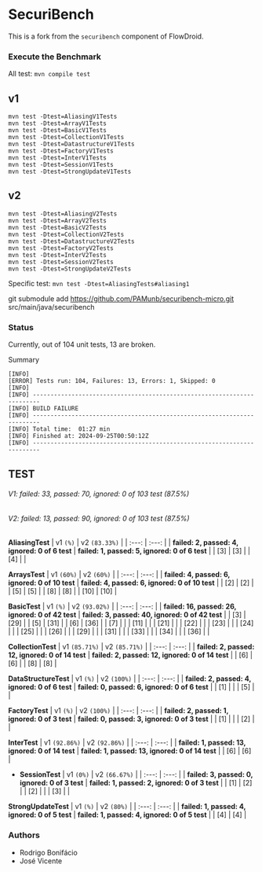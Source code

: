 # SecuriBench

This is a fork from the `securibench` component of FlowDroid.

### Execute the Benchmark

All test: `mvn compile test`

## v1
```
mvn test -Dtest=AliasingV1Tests
mvn test -Dtest=ArrayV1Tests
mvn test -Dtest=BasicV1Tests
mvn test -Dtest=CollectionV1Tests
mvn test -Dtest=DatastructureV1Tests
mvn test -Dtest=FactoryV1Tests
mvn test -Dtest=InterV1Tests
mvn test -Dtest=SessionV1Tests
mvn test -Dtest=StrongUpdateV1Tests
```

## v2
```
mvn test -Dtest=AliasingV2Tests
mvn test -Dtest=ArrayV2Tests
mvn test -Dtest=BasicV2Tests
mvn test -Dtest=CollectionV2Tests
mvn test -Dtest=DatastructureV2Tests
mvn test -Dtest=FactoryV2Tests
mvn test -Dtest=InterV2Tests
mvn test -Dtest=SessionV2Tests
mvn test -Dtest=StrongUpdateV2Tests
```

Specific test: `mvn test -Dtest=AliasingTests#aliasing1`


git submodule add https://github.com/PAMunb/securibench-micro.git src/main/java/securibench

### Status

Currently, out of 104 unit tests, 13 are broken.


Summary

```
[INFO] 
[ERROR] Tests run: 104, Failures: 13, Errors: 1, Skipped: 0
[INFO] 
[INFO] ------------------------------------------------------------------------
[INFO] BUILD FAILURE
[INFO] ------------------------------------------------------------------------
[INFO] Total time:  01:27 min
[INFO] Finished at: 2024-09-25T00:50:12Z
[INFO] ------------------------------------------------------------------------
```

## TEST

###### V1: failed: 33, passed: 70, ignored: 0 of 103 test (87.5%)
###### V2: failed: 13, passed: 90, ignored: 0 of 103 test (87.5%)

**AliasingTest**
| v1 `(%)`                                        | v2 `(83.33%)`                                  |
| :---:                                           | :---:                                          |
| **failed: 2, passed: 4, ignored: 0 of 6 test**  | **failed: 1, passed: 5, ignored: 0 of 6 test** |
|  [3]                                            |  [3]                                           |
|  [4]                                            |                                                |


**ArraysTest**
| v1 `(60%)`                                      | v2 `(60%)`                                      |
| :---:                                           | :---:                                           |
| **failed: 4, passed: 6, ignored: 0 of 10 test** | **failed: 4, passed: 6, ignored: 0 of 10 test** |
|  [2]                                            |  [2]                                            |
|  [5]                                            |  [5]                                            |
|  [8]                                            |  [8]                                            |
|  [10]                                           |  [10]                                           |


**BasicTest**
| v1 `(%)`                                                | v2 `(93.02%)`                                     |
| :---:                                                   | :---:                                             |
| **failed: 16, passed: 26, ignored: 0 of 42 test**       | **failed: 3, passed: 40, ignored: 0 of 42 test**  |
| [3]                                                     |  [29]                                             |
| [5]                                                     |  [31]                                             |
| [6]                                                     |  [36]                                             |
| [7]                                                     |                                                   |
| [11]                                                    |                                                   |
| [21]                                                    |                                                   |
| [22]                                                    |                                                   |
| [23]                                                    |                                                   |
| [24]                                                    |                                                   |
| [25]                                                    |                                                   |
| [26]                                                    |                                                   |
| [29]                                                    |                                                   |
| [31]                                                    |                                                   |
| [33]                                                    |                                                   |
| [34]                                                    |                                                   |
| [36]                                                    |                                                   |

**CollectionTest**
| v1 `(85.71%)`                                           | v2 `(85.71%)`                                     |
| :---:                                                   | :---:                                             |
| **failed: 2, passed: 12, ignored: 0 of 14 test**        | **failed: 2, passed: 12, ignored: 0 of 14 test**  |
|  [6]                                                    |  [6]                                              |
|  [8]                                                    |  [8]                                              | 


**DataStructureTest**
| v1 `(%)`                                        | v2 `(100%)`                                     |
| :---:                                           | :---:                                           |
| **failed: 2, passed: 4, ignored: 0 of 6 test**  | **failed: 0, passed: 6, ignored: 0 of 6 test**  |
|  [1]                                            |                                                 |
|  [5]                                            |                                                 |


**FactoryTest**
| v1 `(%)`                                        | v2 `(100%)`                                     |
| :---:                                           | :---:                                           |
| **failed: 2, passed: 1, ignored: 0 of 3 test**  | **failed: 0, passed: 3, ignored: 0 of 3 test**  |
|  [1]                                            |                                                 |
|  [2]                                            |                                                 |


**InterTest**
| v1 `(92.86%)`                                          | v2 `(92.86%)`                                     |
| :---:                                             | :---:                                             |
| **failed: 1, passed: 13, ignored: 0 of 14 test**  | **failed: 1, passed: 13, ignored: 0 of 14 test**  |
|  [6]                                              |   [6]                                             |   


- **SessionTest**
| v1 `(0%)`                                       | v2 `(66.67%)`                                   |
| :---:                                           | :---:                                           |
| **failed: 3, passed: 0, ignored: 0 of 3 test**  | **failed: 1, passed: 2, ignored: 0 of 3 test**  |
| [1]                                             |   [2]                                           | 
| [2]                                             |                                                 |
| [3]                                             |                                                 |  


**StrongUpdateTest**
| v1 `(%)`                                        | v2 `(80%)`                                      |
| :---:                                           | :---:                                           |
| **failed: 1, passed: 4, ignored: 0 of 5 test**  | **failed: 1, passed: 4, ignored: 0 of 5 test**  |
|  [4]                                            |  [4]                                            |


### Authors

   * Rodrigo Bonifácio
   * José Vicente